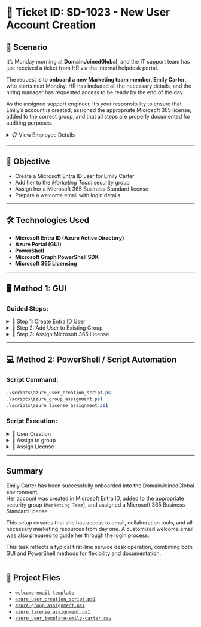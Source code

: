 # 🎫 Ticket ID: SD-1023 - New User Account Creation

## 🏢 Scenario

It’s Monday morning at **DomainJoinedGlobal**, and the IT support team has just received a ticket from HR via the internal helpdesk portal.  

The request is to **onboard a new Marketing team member, Emily Carter**, who starts next Monday. HR has included all the necessary details, and the hiring manager has requested access to be ready by the end of the day.  

As the assigned support engineer, it’s your responsibility to ensure that Emily’s account is created, assigned the appropriate Microsoft 365 license, added to the correct group, and that all steps are properly documented for auditing purposes.


<details>
  <summary>📋 View Employee Details</summary>

  - **Full Name:** Emily Carter  
  - **Job Title:** Marketing Analyst  
  - **Department:** Marketing  
  - **Start Date:** 2025-06-03  
  - **Username:** emily.carter  
  - **Email:** emily.carter@domainjoined.xyz  
  - **Manager:** John Sanders  
  - **Group Membership:** Marketing Team  

</details>

---

## 🎯 Objective
- Create a Microsoft Entra ID user for Emily Carter
- Add her to the *Marketing Team* security group
- Assign her a Microsoft 365 Business Standard license
- Prepare a welcome email with login details

---

## 🛠️ Technologies Used
- **Microsoft Entra ID (Azure Active Directory)**
- **Azure Portal (GUI)**
- **PowerShell**
- **Microsoft Graph PowerShell SDK**
- **Microsoft 365 Licensing**

---

## 🖥️ Method 1: GUI
### Guided Steps:

<details>
  <summary>📸 Step 1: Create Entra ID User</summary>

  - Go to **Microsoft Entra ID > Users > + New User**
  - **[Basic Tab]** Fill in user details for Emily Carter
  - Enable account and require password change on first login
  - **[Properties Tab]** Add John Sanders as marketing manager
  - **[Review + Create Tab]** Verify all provided employee details have been filled in
  - Click **Create**

  ![Create User](./gui/create-user.png)


</details>


<details>
  <summary>📸 Step 2: Add User to Existing Group</summary>

  - Navigate to **Microsoft Entra ID > Groups**
  - Search for the group: `Marketing Team`
  - Click on the group name to open its settings
  - Go to **Members** tab > click **+ Add Members**
  - Search for **Emily Carter**, select her, then click **Select**
  - Confirm the addition by clicking **Add**

  ![Add User to Group](./gui/add-user-to-group-portal.png)
</details>


<details>
  <summary>📸 Step 3: Assign Microsoft 365 License</summary>

  - Go to **https://admin.microsoft.com**
  - Navigate to **Billing > Licenses**
  - Click on **Microsoft 365 Business Standard**
  - Click **Assign licenses**
  - Select **Emily Carter** and click **Assign**

  After assigning the license, you will be prompted to send a standard microsoft email to the user and you can add a custom message to it.

  ![Assign License](./gui/assign-license.png)

  > Note: Assigning licenses via the Billing section offers the option to immediately email login credentials, which is useful in onboarding scenarios.

  The system-generated sign-in email was successfully delivered to Emily's mailbox.

  To ensure consistency, a [manual welcome email template](./assets/welcome-email-template.md) is provided to simulate what would be sent in a production environment.

</details>


---

## 💻 Method 2: PowerShell / Script Automation
### Script Command:
```powershell
.\scripts\azure_user_creation_script.ps1
.\scripts\azure_group_assignment.ps1
.\scripts\azure_license_assignment.ps1
```

### Script Execution:

<details>
  <summary>📸 User Creation</summary>

  ![User Creation](./powershell/create-user-via-ps.png)

</details>

<details>
  <summary>📸 Assign to group</summary>

  ![Assign user to group](./powershell/add-user-to-group-ps.png)

</details>

<details>
  <summary>📸 Assign License</summary>

  ![License added to user](./powershell/add-license-to-user-ps.png)

</details>



---

## Summary

Emily Carter has been successfully onboarded into the DomainJoinedGlobal environment.  
Her account was created in Microsoft Entra ID, added to the appropriate security group (`Marketing Team`), and assigned a Microsoft 365 Business Standard license.  

This setup ensures that she has access to email, collaboration tools, and all necessary marketing resources from day one. A customized welcome email was also prepared to guide her through the login process.

This task reflects a typical first-line service desk operation, combining both GUI and PowerShell methods for flexibility and documentation.

---

## 📂 Project Files
- [`welcome-email-template`](.\assets/welcome-email-template.md)
- [`azure_user_creation_script.ps1`](.\scripts\azure_user_creation_script.ps1)
- [`azure_group_assignment.ps1`](.\scripts\azure_group_assignment.ps1)
- [`azure_license_assignment.ps1`](.\scripts\azure_license_assignment.ps1)
- [`azure_user_template-emily-carter.csv`](.\assets\azure_user_template-emily-carter.csv)


